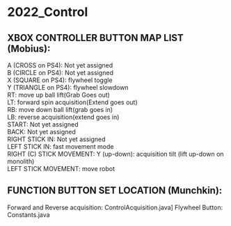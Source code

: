 # 2022_Control

## XBOX CONTROLLER BUTTON MAP LIST (Mobius):
A (CROSS on PS4): Not yet assigned\
B (CIRCLE on PS4): Not yet assigned\
X (SQUARE on PS4): flywheel toggle\
Y (TRIANGLE on PS4): flywheel slowdown\
RT: move up ball lift(Grab Goes out)\
LT: forward spin acquisition(Extend goes out)\
RB: move down ball lift(grab goes in)\
LB: reverse acquisition(extend goes in)\
START: Not yet assigned\
BACK: Not yet assigned\
RIGHT STICK IN: Not yet assigned\
LEFT STICK IN: fast movement mode\
RIGHT (C) STICK MOVEMENT: Y (up-down): acquisition tilt (lift up-down on monolith)\
LEFT STICK MOVEMENT: move robot




## FUNCTION BUTTON SET LOCATION (Munchkin):
Forward and Reverse acquisition: ControlAcquisition.java\]
Flywheel Button: Constants.java

